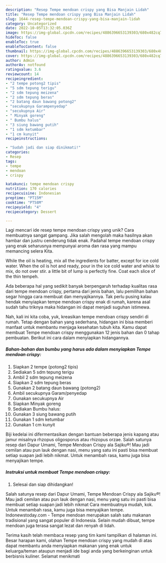 ```yaml
---
description: "Resep Tempe mendoan crispy yang Bisa Manjain Lidah"
title: "Resep Tempe mendoan crispy yang Bisa Manjain Lidah"
slug: 1644-resep-tempe-mendoan-crispy-yang-bisa-manjain-lidah
category: Uncategorized
date: 2022-10-05T13:32:05.036Z
image: https://img-global.cpcdn.com/recipes/4886396653139303/680x482cq70/tempe-mendoan-crispy-foto-resep-utama.jpg
hideToc: false
enableToc: true
enableTocContent: false
thumbnail: https://img-global.cpcdn.com/recipes/4886396653139303/680x482cq70/tempe-mendoan-crispy-foto-resep-utama.jpg
cover: https://img-global.cpcdn.com/recipes/4886396653139303/680x482cq70/tempe-mendoan-crispy-foto-resep-utama.jpg
author: Admin
authorAv: notfound
ratingvalue: 3.6
reviewcount: 14
recipeingredient:
- "2 tempe potong2 tipis"
- "5 sdm tepung terigu"
- "2 sdm tepung meizena"
- "2 sdm tepung beras"
- "2 batang daun bawang potong2"
- "secukupnya Garampenyedap"
- "secukupnya Air"
- " Minyak goreng"
- " Bumbu halus"
- "3 siung bawang putih"
- "1 sdm ketumbar"
- "1 cm kunyit"
recipeinstructions:

- "Sudah jadi dan siap dinikmati!"
categories:
- Resep
tags:
- tempe
- mendoan
- crispy

katakunci: tempe mendoan crispy 
nutrition: 170 calories
recipecuisine: Indonesian
preptime: "PT15M"
cooktime: "PT58M"
recipeyield: "4"
recipecategory: Dessert

---
```





Lagi mencari ide resep tempe mendoan crispy yang unik? Cara membuatnya sangat gampang. Jika salah mengolah maka hasilnya akan hambar dan justru cenderung tidak enak. Padahal tempe mendoan crispy yang enak seharusnya mempunyai aroma dan rasa yang mampu memancing selera Kita.





While the oil is heating, mix all the ingredients for batter, except for ice cold water. When the oil is hot and ready, pour in the ice cold water and whisk to mix, do not over stir. a little bit of lump is perfectly fine. Coat each slice of the thin tempeh.

Ada beberapa hal yang sedikit banyak berpengaruh terhadap kualitas rasa dari tempe mendoan crispy, pertama dari jenis bahan, lalu pemilihan bahan segar hingga cara membuat dan menyajikannya. Tak perlu pusing kalau hendak menyiapkan tempe mendoan crispy enak di rumah, karena asal sudah tahu triknya maka hidangan ini dapat menjadi suguhan istimewa.






Nah, kali ini kita coba, yuk, kreasikan tempe mendoan crispy sendiri di rumah. Tetap dengan bahan yang sederhana, hidangan ini bisa memberi manfaat untuk membantu menjaga kesehatan tubuh kita. Kamu dapat membuat Tempe mendoan crispy menggunakan 12 jenis bahan dan 0 tahap pembuatan. Berikut ini cara dalam menyiapkan hidangannya.

<!--inarticleads1-->

##### Bahan-bahan dan bumbu yang harus ada dalam menyiapkan Tempe mendoan crispy:

1. Siapkan 2 tempe (potong2 tipis)
1. Sediakan 5 sdm tepung terigu
1. Ambil 2 sdm tepung meizena
1. Siapkan 2 sdm tepung beras
1. Gunakan 2 batang daun bawang (potong2)
1. Ambil secukupnya Garam/penyedap
1. Gunakan secukupnya Air
1. Siapkan  Minyak goreng
1. Sediakan  Bumbu halus:
1. Gunakan 3 siung bawang putih
1. Gunakan 1 sdm ketumbar
1. Gunakan 1 cm kunyit


Biji kedelai ini difermentasikan dengan bantuan beberapa jenis kapang atau jamur misalnya rhzopus oligosporus atau rhizopus orzae. Salah satunya resep dari Dapur Umami, Tempe Mendoan Crispy ala Sajiku®! Mau jadi cemilan atau pun lauk dengan nasi, menu yang satu ini pasti bisa membuat setiap suapan jadi lebih nikmat. Untuk menambah rasa, kamu juga bisa menyajikan tempe. 

<!--inarticleads2-->

##### Instruksi untuk membuat Tempe mendoan crispy:


1. Selesai dan siap dihidangkan!

Salah satunya resep dari Dapur Umami, Tempe Mendoan Crispy ala Sajiku®! Mau jadi cemilan atau pun lauk dengan nasi, menu yang satu ini pasti bisa membuat setiap suapan jadi lebih nikmat Cara membuatnya mudah, kok. Untuk menambah rasa, kamu juga bisa menyajikan tempe. Indonewstoday.com - Tempe mendoan merupakan salah satu makanan tradisional yang sangat populer di Indonesia. Selain mudah dibuat, tempe mendoan juga terasa sangat lezat dan renyah di lidah. 

Terima kasih telah membaca resep yang tim kami tampilkan di halaman ini. Besar harapan kami, olahan Tempe mendoan crispy yang mudah di atas dapat membantu anda menyiapkan makanan yang enak untuk keluarga/teman ataupun menjadi ide bagi anda yang berkeinginan untuk berbisnis kuliner. Selamat menikmati

